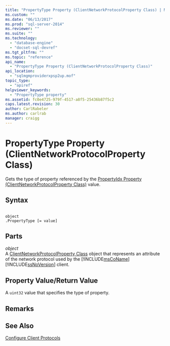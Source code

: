 ```yaml
---
title: "PropertyType Property (ClientNetworkProtocolProperty Class) | Microsoft Docs"
ms.custom: ""
ms.date: "06/13/2017"
ms.prod: "sql-server-2014"
ms.reviewer: ""
ms.suite: ""
ms.technology: 
  - "database-engine"
  - "docset-sql-devref"
ms.tgt_pltfrm: ""
ms.topic: "reference"
api_name: 
  - "PropertyType Property (ClientNetworkProtocolProperty Class)"
api_location: 
  - "sqlmgmproviderxpsp2up.mof"
topic_type: 
  - "apiref"
helpviewer_keywords: 
  - "PropertyType property"
ms.assetid: fc0e4725-979f-4517-a8f5-25436b87f5c2
caps.latest.revision: 30
author: CarlRabeler
ms.author: carlrab
manager: craigg
---
```

# PropertyType Property (ClientNetworkProtocolProperty Class)
  Gets the type of property referenced by the [PropertyIdx Property (ClientNetworkProtocolProperty Class)](clientnetworkprotocolproperty-class.md) value.  
  
## Syntax  
  
```  
  
object  
.PropertyType [= value]  
```  
  
## Parts  
 *object*  
 A [ClientNetworkProtocolProperty Class](clientnetworkprotocolproperty-class.md) object that represents an attribute of the network protocol used by the [!INCLUDE[msCoName](../../../includes/msconame-md.md)] [!INCLUDE[ssNoVersion](../../../includes/ssnoversion-md.md)] client.  
  
## Property Value/Return Value  
 A `uint32` value that specifies the type of property.  
  
## Remarks  
  
## See Also  
 [Configure Client Protocols](../../../database-engine/configure-windows/configure-client-protocols.md)  
  
  
